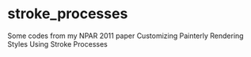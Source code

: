 # stroke_processes
Some codes from my NPAR 2011 paper Customizing Painterly Rendering Styles Using Stroke Processes
